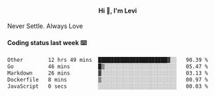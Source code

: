 <h4 style="text-align: center;">Hi 👋, I'm Levi</h4>  Never Settle. Always Love
<!---<img align="right" alt="Coding" width="300" src="https://i.pinimg.com/originals/81/17/8b/81178b47a8598f0c81c4799f2cdd4057.gif"></p> --->

#### Coding status last week ⌨️

<!--START_SECTION:waka-->

```txt
Other        12 hrs 49 mins  ██████████████████████▓░░   90.39 %
Go           46 mins         █▒░░░░░░░░░░░░░░░░░░░░░░░   05.47 %
Markdown     26 mins         ▓░░░░░░░░░░░░░░░░░░░░░░░░   03.13 %
Dockerfile   8 mins          ▒░░░░░░░░░░░░░░░░░░░░░░░░   00.97 %
JavaScript   0 secs          ░░░░░░░░░░░░░░░░░░░░░░░░░   00.03 %
```

<!--END_SECTION:waka-->
